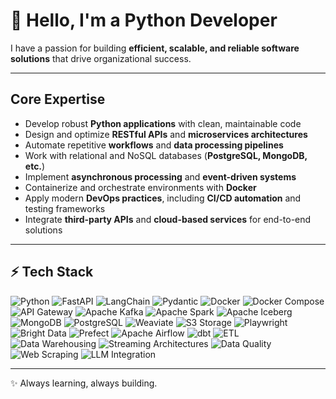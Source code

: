 # 👋 Hello, I'm a Python Developer  

I have a passion for building **efficient, scalable, and reliable software solutions** that drive organizational success.  

---

## Core Expertise  

- Develop robust **Python applications** with clean, maintainable code  
- Design and optimize **RESTful APIs** and **microservices architectures**  
- Automate repetitive **workflows** and **data processing pipelines**  
- Work with relational and NoSQL databases (**PostgreSQL, MongoDB, etc.**)  
- Implement **asynchronous processing** and **event-driven systems**  
- Containerize and orchestrate environments with **Docker**  
- Apply modern **DevOps practices**, including **CI/CD automation** and testing frameworks  
- Integrate **third-party APIs** and **cloud-based services** for end-to-end solutions  

---

## ⚡ Tech Stack  

![Python](https://img.shields.io/badge/Python-3.10%2B-blue)  ![FastAPI](https://img.shields.io/badge/Framework-FastAPI-teal)  ![LangChain](https://img.shields.io/badge/Orchestration-LangChain-yellow)  ![Pydantic](https://img.shields.io/badge/Validation-Pydantic-purple)  ![Docker](https://img.shields.io/badge/Container-Docker-blueviolet)  ![Docker Compose](https://img.shields.io/badge/Container-Docker%20Compose-lightblue)  ![API Gateway](https://img.shields.io/badge/API-Gateway-red)  ![Apache Kafka](https://img.shields.io/badge/Streaming-Apache%20Kafka-orange)  ![Apache Spark](https://img.shields.io/badge/BigData-Apache%20Spark-yellowgreen)  ![Apache Iceberg](https://img.shields.io/badge/DataLake-Apache%20Iceberg-lightgrey)  ![MongoDB](https://img.shields.io/badge/Database-MongoDB-green)  ![PostgreSQL](https://img.shields.io/badge/Database-PostgreSQL-blue)  ![Weaviate](https://img.shields.io/badge/VectorDB-Weaviate-orange)  ![S3 Storage](https://img.shields.io/badge/Storage-S3%20Compatible-darkblue)  ![Playwright](https://img.shields.io/badge/Testing-Playwright-brightgreen)  ![Bright Data](https://img.shields.io/badge/Proxy-BrightData-lightgrey)  ![Prefect](https://img.shields.io/badge/Orchestration-Prefect-navy)  ![Apache Airflow](https://img.shields.io/badge/Orchestration-Apache%20Airflow-skyblue)  ![dbt](https://img.shields.io/badge/Transformation-dbt-red)  ![ETL](https://img.shields.io/badge/Data-ETL-yellow)  ![Data Warehousing](https://img.shields.io/badge/Data-Warehousing-brown)  ![Streaming Architectures](https://img.shields.io/badge/Data-Streaming%20Architectures-orange)  ![Data Quality](https://img.shields.io/badge/Data-Quality-green)  ![Web Scraping](https://img.shields.io/badge/Data-Web%20Scraping-blueviolet)  ![LLM Integration](https://img.shields.io/badge/AI-LLM%20Integration-darkgreen)  

---

✨ Always learning, always building.  
